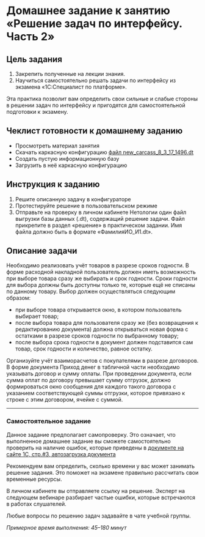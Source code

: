 # Домашнее задание к занятию «Решение задач по интерфейсу. Часть 2»

## Цель задания

1. Закрепить полученные на лекции знания.
2. Научиться самостоятельно решать задачи по интерфейсу из экзамена «1С:Специалист по платформе».

Эта практика позволит вам определить свои сильные и слабые стороны в решении задач по интерфейсу и пригодятся для самостоятельной подготовки к экзамену.

## Чеклист готовности к домашнему заданию

- Просмотреть материал занятия
- Скачать каркасную конфигурацию [файл new_carcass_8_3_17_1496.dt](https://github.com/Bofh82/onec-mid-homeworks/blob/main/OCPS/new_carcass_8_3_17_1496.dt)
- Создать пустую информационную базу
- Загрузить в неё каркасную конфигурацию

## Инструкция к заданию

1. Решите описанную задачу в конфигураторе
2. Протестируйте решение в пользовательском режиме
3. Отправьте на проверку в личном кабинете Нетологии один файл выгрузки базы данных (.dt), содержащий решение задачи. Файл прикрепите в раздел «решение» в практическом задании. Имя файла должно быть в формате «ФамилияИО_И1.dt».

## Описание задачи

Необходимо реализовать учёт товаров в разрезе сроков годности. В форме расходной накладной пользователь должен иметь возможность при выборе товара сразу же выбирать и срок годности. Сроки годности для выбора должны быть доступны только те, которые ещё не списаны по данному товару. Выбор должен осуществляться следующим образом:
- при выборе товара открывается окно, в котором пользователь выбирает товар;
- после выбора товара для пользователя сразу же (без возвращения к редактированию документа) должна открываться новая форма с остатками в разрезе сроков годности по выбранному товару;
- после выбора срока годности в документ должен подставится сам товар, срок годности и количество, равное остатку.

Организуйте учёт взаиморасчетов с покупателями в разрезе договоров. В форме документа Приход денег в табличной части необходимо указывать договор и сумму оплаты. При проведении документа, если сумма оплат по договору превышает сумму отгрузок, должно формироваться окно сообщения для каждого такого договора с указанием соответствующей суммы отгрузки, которое привязано к строке с этим договором, ячейке с суммой.

------

### Самостоятельное задание 

Данное задание предполагает самопроверку. Это означает, что выполненное домашнее задание вы сможете самостоятельно проверить на наличие ошибок, которые приведены в [документе на сайте 1С, стр.#3, автозагрузка документа](https://static.1c.ru/rus/partners/training/files/ATT83PL.rtf?356jhteyner67j340)

Рекомендуем вам определить, сколько времени у вас может занимать решение задания. Это поможет на экзамене правильно рассчитать свои временные ресурсы.

В личном кабинете вы отправляете ссылку на решение. Эксперт на следующем вебинаре разбирает частые ошибки, которые встречаются в работах слушателей.

Любые вопросы по решению задач задавайте в чате учебной группы.

*Примерное время выполнения: 45–180 минут*

